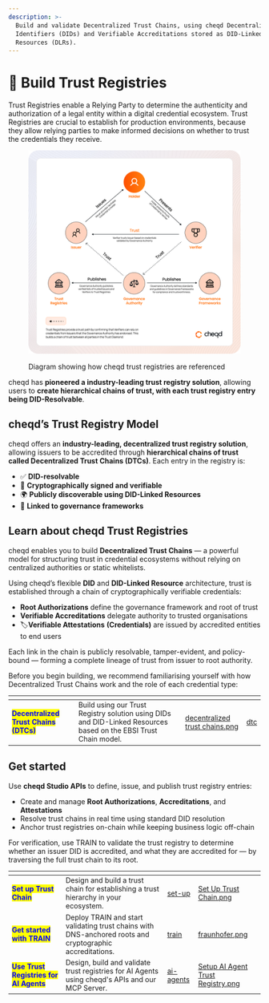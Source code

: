 ```yaml
---
description: >-
  Build and validate Decentralized Trust Chains, using cheqd Decentralized
  Identifiers (DIDs) and Verifiable Accreditations stored as DID-Linked
  Resources (DLRs).
---
```


# 🤝 Build Trust Registries

Trust Registries enable a Relying Party to determine the authenticity and authorization of a legal entity within a digital credential ecosystem. Trust Registries are crucial to establish for production environments, because they allow relying parties to make informed decisions on whether to trust the credentials they receive.

<figure><img src="../../.gitbook/assets/Introduction to Trust Registries.png" alt=""><figcaption><p>Diagram showing how cheqd trust registries are referenced</p></figcaption></figure>

cheqd has **pioneered a industry-leading trust registry solution**, allowing users to **create hierarchical chains of trust, with each trust registry entry being DID-Resolvable**.

## cheqd’s Trust Registry Model

cheqd offers an **industry-leading, decentralized trust registry solution**, allowing issuers to be accredited through **hierarchical chains of trust called Decentralized Trust Chains (DTCs)**. Each entry in the registry is:

* ✅ **DID-resolvable**
* 📜 **Cryptographically signed and verifiable**
* 🌍 **Publicly discoverable using DID-Linked Resources**
* 🔗 **Linked to governance frameworks**

## Learn about cheqd Trust Registries

cheqd enables you to build **Decentralized Trust Chains** — a powerful model for structuring trust in credential ecosystems without relying on centralized authorities or static whitelists.

Using cheqd’s flexible **DID** and **DID-Linked Resource** architecture, trust is established through a chain of cryptographically verifiable credentials:

* **Root Authorizations** define the governance framework and root of trust
* **Verifiable Accreditations** delegate authority to trusted organisations
* 🏷**Verifiable Attestations** **(Credentials)** are issued by accredited entities to end users

Each link in the chain is publicly resolvable, tamper-evident, and policy-bound — forming a complete lineage of trust from issuer to root authority.

Before you begin building, we recommend familiarising yourself with how Decentralized Trust Chains work and the role of each credential type:

<table data-card-size="large" data-view="cards"><thead><tr><th></th><th></th><th></th><th data-hidden data-card-cover data-type="files"></th><th data-hidden data-card-target data-type="content-ref"></th></tr></thead><tbody><tr><td><mark style="color:blue;"><strong>Decentralized Trust Chains (DTCs)</strong></mark></td><td>Build using our Trust Registry solution using DIDs and DID-Linked Resources based on the EBSI Trust Chain model.</td><td></td><td><a href="../../.gitbook/assets/decentralized trust chains.png">decentralized trust chains.png</a></td><td><a href="dtc/">dtc</a></td></tr></tbody></table>

## Get started

Use **cheqd Studio APIs** to define, issue, and publish trust registry entries:

* Create and manage **Root Authorizations**, **Accreditations**, and **Attestations**
* Resolve trust chains in real time using standard DID resolution
* Anchor trust registries on-chain while keeping business logic off-chain

For verification, use TRAIN to validate the trust registry to determine whether an issuer DID is accredited, and what they are accredited for — by traversing the full trust chain to its root.&#x20;

<table data-card-size="large" data-view="cards"><thead><tr><th></th><th></th><th data-hidden data-card-target data-type="content-ref"></th><th data-hidden data-card-cover data-type="files"></th></tr></thead><tbody><tr><td><mark style="color:blue;"><strong>Set up Trust Chain</strong></mark></td><td>Design and build a trust chain for establishing a trust hierarchy in your ecosystem.</td><td><a href="set-up/">set-up</a></td><td><a href="../../.gitbook/assets/Set Up Trust Chain.png">Set Up Trust Chain.png</a></td></tr><tr><td><mark style="color:blue;"><strong>Get started with TRAIN</strong></mark></td><td>Deploy TRAIN and start validating trust chains with DNS-anchored roots and cryptographic accreditations.</td><td><a href="train/">train</a></td><td><a href="../../.gitbook/assets/fraunhofer.png">fraunhofer.png</a></td></tr><tr><td><mark style="color:blue;"><strong>Use Trust Registries for AI Agents</strong></mark></td><td>Design, build and validate trust registries for AI Agents using cheqd's APIs and our MCP Server.</td><td><a href="../../getting-started/ai-agents/">ai-agents</a></td><td><a href="../../.gitbook/assets/Setup AI Agent Trust Registry.png">Setup AI Agent Trust Registry.png</a></td></tr></tbody></table>

